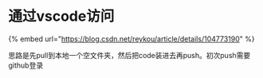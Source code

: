 # 通过vscode访问

{% embed url="https://blog.csdn.net/reykou/article/details/104773190" %}

思路是先pull到本地一个空文件夹，然后把code装进去再push。初次push需要github登录

